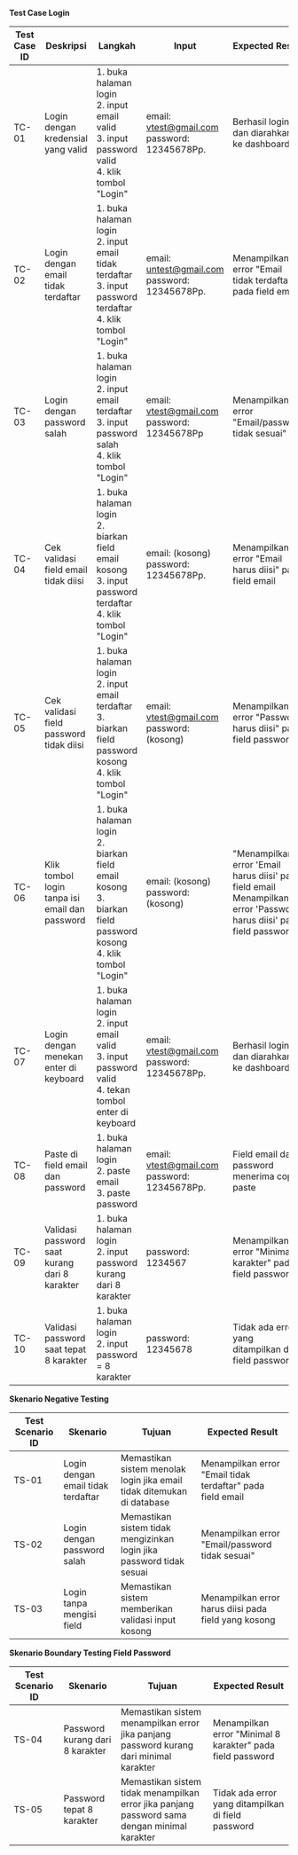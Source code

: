 **Test Case Login**  

| Test Case ID | Deskripsi                                               | Langkah                                                                                                                                     | Input                                                    | Expected Result                                                                 |
|--------------|----------------------------------------------------------|---------------------------------------------------------------------------------------------------------------------------------------------|-----------------------------------------------------------|----------------------------------------------------------------------------------|
| TC-01        | Login dengan kredensial yang valid                      | 1. buka halaman login<br>2. input email valid<br>3. input password valid<br>4. klik tombol "Login"                                          | email: vtest@gmail.com<br>password: 12345678Pp.           | Berhasil login dan diarahkan ke dashboard                                       |
| TC-02        | Login dengan email tidak terdaftar                      | 1. buka halaman login<br>2. input email tidak terdaftar<br>3. input password terdaftar<br>4. klik tombol "Login"                            | email: untest@gmail.com<br>password: 12345678Pp.          | Menampilkan error "Email tidak terdaftar" pada field email                      |
| TC-03        | Login dengan password salah                             | 1. buka halaman login<br>2. input email terdaftar<br>3. input password salah<br>4. klik tombol "Login"                                      | email: vtest@gmail.com<br>password: 12345678Pp            | Menampilkan error "Email/password tidak sesuai"                                 |
| TC-04        | Cek validasi field email tidak diisi                    | 1. buka halaman login<br>2. biarkan field email kosong<br>3. input password terdaftar<br>4. klik tombol "Login"                             | email: (kosong)<br>password: 12345678Pp.                  | Menampilkan error "Email harus diisi" pada field email                          |
| TC-05        | Cek validasi field password tidak diisi                 | 1. buka halaman login<br>2. input email terdaftar<br>3. biarkan field password kosong<br>4. klik tombol "Login"                             | email: vtest@gmail.com<br>password: (kosong)              | Menampilkan error "Password harus diisi" pada field password                    |
| TC-06        | Klik tombol login tanpa isi email dan password          | 1. buka halaman login<br>2. biarkan field email kosong<br>3. biarkan field password kosong<br>4. klik tombol "Login"                        | email: (kosong)<br>password: (kosong)                     | "Menampilkan error 'Email harus diisi' pada field email<br>Menampilkan error 'Password harus diisi' pada field password" |
| TC-07        | Login dengan menekan enter di keyboard                  | 1. buka halaman login<br>2. input email valid<br>3. input password valid<br>4. tekan tombol enter di keyboard                               | email: vtest@gmail.com<br>password: 12345678Pp.           | Berhasil login dan diarahkan ke dashboard                                       |
| TC-08        | Paste di field email dan password                       | 1. buka halaman login<br>2. paste email<br>3. paste password                                                                                | email: vtest@gmail.com<br>password: 12345678Pp.           | Field email dan password menerima copy paste                                     |
| TC-09        | Validasi password saat kurang dari 8 karakter           | 1. buka halaman login<br>2. input password kurang dari 8 karakter                                                                           | password: 1234567                                          | Menampilkan error "Minimal 8 karakter" pada field password                      |
| TC-10        | Validasi password saat tepat 8 karakter                 | 1. buka halaman login<br>2. input password = 8 karakter                                                                                      | password: 12345678                                         | Tidak ada error yang ditampilkan di field password                              |

  
**Skenario Negative Testing**  

| Test Scenario ID | Skenario                         | Tujuan                                                                 | Expected Result                                                       |
|------------------|----------------------------------|------------------------------------------------------------------------|------------------------------------------------------------------------|
| TS-01            | Login dengan email tidak terdaftar | Memastikan sistem menolak login jika email tidak ditemukan di database | Menampilkan error "Email tidak terdaftar" pada field email            |
| TS-02            | Login dengan password salah       | Memastikan sistem tidak mengizinkan login jika password tidak sesuai    | Menampilkan error "Email/password tidak sesuai"                       |
| TS-03            | Login tanpa mengisi field         | Memastikan sistem memberikan validasi input kosong                      | Menampilkan error harus diisi pada field yang kosong                  |

  
**Skenario Boundary Testing Field Password**  

| Test Scenario ID | Skenario                         | Tujuan                                                                                   | Expected Result                                                  |
|------------------|----------------------------------|------------------------------------------------------------------------------------------|------------------------------------------------------------------|
| TS-04            | Password kurang dari 8 karakter  | Memastikan sistem menampilkan error jika panjang password kurang dari minimal karakter   | Menampilkan error "Minimal 8 karakter" pada field password      |
| TS-05            | Password tepat 8 karakter        | Memastikan sistem tidak menampilkan error jika panjang password sama dengan minimal karakter | Tidak ada error yang ditampilkan di field password              |
